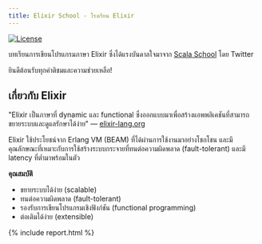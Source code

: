 ```yaml
---
title: Elixir School - โรงเรียน Elixir
---
```


[![License](//img.shields.io/badge/license-MIT-brightgreen.svg)](http://opensource.org/licenses/MIT)

บทเรียนการเขียนโปรแกรมภาษา Elixir ซึ่งได้แรงบันดาลใจมาจาก [Scala School](http://twitter.github.io/scala_school/) โดย Twitter

ยินดีต้อนรับทุกคำติชมและความช่วยเหลือ!

## เกี่ยวกับ Elixir

"Elixir เป็นภาษาที่ dynamic และ functional ซึ่งออกแบบมาเพื่อสร้างแอพพลิเคชันที่สามารถขยายระบบและดูแลรักษาได้ง่าย" — [elixir-lang.org](http://elixir-lang.org/)

Elixir ใช้ประโยชน์จาก Erlang VM (BEAM) ที่ได้ผ่านการใช้งานมาอย่างโชกโชน และมีคุณลักษณะที่เหมาะกับการใช้สร้างระบบกระจายที่ทนต่อความผิดพลาด (fault-tolerant) และมี latency ที่ต่ำมาพร้อมในตัว

__คุณสมบัติ__

+ ขยายระบบได้ง่าย (scalable)
+ ทนต่อความผิดพลาด (fault-tolerant)
+ รองรับการเขียนโปรแกรมเชิงฟังก์ชัน (functional programming)
+ ต่อเติมได้ง่าย (extensible)

{% include report.html %}
